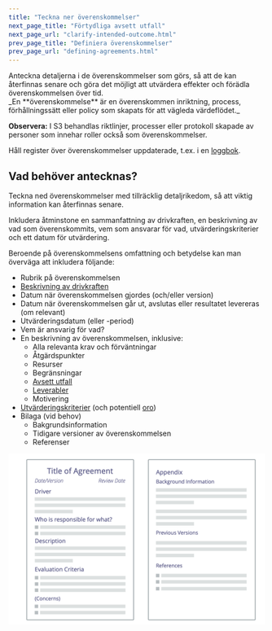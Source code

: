 ```yaml
---
title: "Teckna ner överenskommelser"
next_page_title: "Förtydliga avsett utfall"
next_page_url: "clarify-intended-outcome.html"
prev_page_title: "Definiera överenskommelser"
prev_page_url: "defining-agreements.html"
---
```



<div class="card summary"><div class="card-body">Anteckna detaljerna i de överenskommelser som görs, så att de kan återfinnas senare och göra det möjligt att utvärdera effekter och förädla överenskommelsen över tid.
</div></div>
_En **överenskommelse** är en överenskommen inriktning, process, förhållningssätt eller policy som skapats för att vägleda värdeflödet._

**Observera:** I S3 behandlas riktlinjer, processer eller protokoll skapade av personer som innehar roller också som överenskommelser.

Håll register över överenskommelser uppdaterade, t.ex. i en <a href="glossary.html#entry-logbook" class="glossary-tooltip" data-toggle="tooltip" title="Loggbok: Ett (digitalt) system för att lagra all information som är relevant för att driva en organisation.">loggbok</a>.


## Vad behöver antecknas?

Teckna ned överenskommelser med tillräcklig detaljrikedom, så att viktig information kan återfinnas senare.

Inkludera åtminstone en sammanfattning av drivkraften, en beskrivning av vad som överenskommits, vem som ansvarar för vad, utvärderingskriterier och ett datum för utvärdering.

Beroende på överenskommelsens omfattning och betydelse kan man överväga att inkludera följande:

-   Rubrik på överenskommelsen
-   [Beskrivning av drivkraften](describe-organizational-drivers.html)
-   Datum när överenskommelsen gjordes (och/eller version)
-   Datum när överenskommelsen går ut, avslutas eller resultatet levereras (om relevant)
-   Utvärderingsdatum (eller -period)
-   Vem är ansvarig för vad?
-   En beskrivning av överenskommelsen, inklusive:
    -   Alla relevanta krav och förväntningar
    -   Åtgärdspunkter
    -   Resurser
    -   Begränsningar
    -   [Avsett utfall](clarify-intended-outcome.html)
    -   [Leverabler](describe-deliverables.html)
    -   Motivering
-   [Utvärderingskriterier](evaluation-criteria.html) (och potentiell <a href="glossary.html#entry-concern" class="glossary-tooltip" data-toggle="tooltip" title="Oro: Ett antagande som inte kan backas upp av resonemang eller tillräckligt med bevis för att bevisa dess relevans eller giltighet.">oro</a>)
-   Bilaga (vid behov)
    -   Bakgrundsinformation
    -   Tidigare versioner av överenskommelsen
    -   Referenser

![Mall för överenskommelser](img/templates/agreement-template.png)
